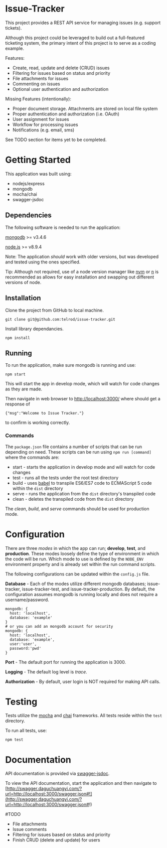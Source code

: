 # Issue-Tracker

This project provides a REST API service for managing issues (e.g. support tickets).  

Although this project could be leveraged to build out a full-featured ticketing system, the primary intent of this project is to serve as a coding example.

Features:
* Create, read, update and delete (CRUD) issues
* Filtering for issues based on status and priority
* File attachments for issues
* Commenting on issues
* Optional user authentication and authorization

Missing Features (intentionally):
* Proper document storage.  Attachments are stored on local file system
* Proper authentication and authorization (i.e. OAuth)
* User assignment for issues
* Workflow for processing issues
* Notifications (e.g. email, sms)

See TODO section for items yet to be completed.


# Getting Started

This application was built using:
* nodejs/express
* mongodb
* mocha/chai
* swagger-jsdoc


## Dependencies
The following software is needed to run the application:

[mongodb](https://docs.mongodb.com/manual/installation/) >= v3.4.6

[node.js](https://nodejs.org/en/download/) >= v8.9.4

Note: The application _should_ work with older versions, but was developed and tested using the ones specified.

Tip: Although not required, use of a node version manager like [nvm](https://github.com/creationix/nvm) or [n](https://github.com/tj/n) is recommended as allows for easy installation and swapping out different versions of node.


## Installation

Clone the project from GitHub to local machine.

```
git clone git@github.com:telrod/issue-tracker.git
```

Install library dependancies.

```
npm install
```


## Running

To run the application, make sure mongodb is running and use:

```
npm start
```

This will start the app in develop mode, which will watch for code changes as they are made.

Then navigate in web browser to [http://localhost:3000/](http://localhost:3000/) where should get a response of
```
{"msg":"Welcome to Issue Tracker."}
```
to confirm is working correctly.


### Commands

The ```package.json``` file contains a number of scripts that can be run depending on need.  These scripts can be run using ```npm run [command]``` where the commands are:

* start - starts the application in develop mode and will watch for code changes
* test - runs all the tests under the root test directory
* build - uses [babel](https://babeljs.io/) to transpile ES6/ES7 code to ECMAScript 5 code within the ```dist``` directory
* serve - runs the application from the ```dist``` directory's transpiled code
* clean - deletes the transpiled code from the ```dist``` directory

The _clean_, _build_, and _serve_ commands should be used for production mode.


# Configuration

There are three _modes_ in which the app can run; **develop**, **test**, and **production**.  These modes loosely define the type of environment in which the code will be run.  Which mode to use is defined by the ```NODE_ENV``` environment property and is already set within the run command scripts.

The following configurations can be updated within the ```config.js``` file.

**Database** - Each of the modes utilize different mongodb databases; issue-tracker, issue-tracker-test, and issue-tracker-production.  By default, the configuration assumes mongodb is running locally and does not require a username/password.

```
mongodb: {
  host: 'localhost',
  database: 'example'
}
# or you can add an mongodb account for security
mongodb: {
  host: 'localhost',
  database: 'example',
  user:'user',
  password:'pwd'
}
```

**Port** - The default port for running the application is 3000.

**Logging** - The default log level is _trace_.

**Authorization** - By default, user login is NOT required for making API calls.  


# Testing

Tests utilize the [mocha](https://mochajs.org/) and [chai](http://chaijs.com/) frameworks.  All tests reside within the ```test``` directory.

To run all tests, use:

```
npm test
```


# Documentation

API documentation is provided via [swagger-jsdoc](https://www.npmjs.com/package/swagger-jsdoc).

To view the API documentation, start the application and then navigate to [http://swagger.daguchuangyi.com/?url=http://localhost:3000/swagger.json#!](http://swagger.daguchuangyi.com/?url=http://localhost:3000/swagger.json#!)  


#TODO
* File attachments
* Issue comments
* Filtering for issues based on status and priority
* Finish CRUD (delete and update) for users
